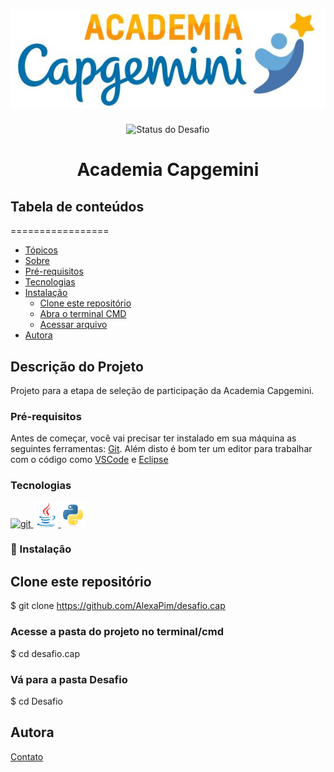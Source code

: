 <h1 align="center">
  <img alt="Academia Capgemini" title="#AcademiaCapgemini" src="assets/academiaCapgemini.JPG" />
</h1>

<div align="center" align-items = "center">
<img alt = "Status do Desafio" title = "Status" src = "https://img.shields.io/badge/STATUS-CONCLU%C3%8DDO-green">
</div>

<h1 align="center">Academia Capgemini</h1>

## Tabela de conteúdos
=================
<!--ts-->
   - [Tópicos](#tabelade-conteudos)
   - [Sobre](#descricao-do-projeto)
   - [Pré-requisitos](#pre-requisitos)
   - [Tecnologias](#tecnologias)
   - [Instalação](#🎲instalacao)
      - [Clone este repositório](#clone-este-repositorio)
      - [Abra o terminal CMD](#acesse-a-pasta-do-projetono-terminal/cmd)
      - [Acessar arquivo](#va-para-a-pasta-desafio)
   - [Autora](#autora)
<!--te-->

## Descrição do Projeto
<p>Projeto para a etapa de seleção de participação da Academia Capgemini. </p>

### Pré-requisitos

Antes de começar, você vai precisar ter instalado em sua máquina as seguintes ferramentas:
[Git](https://git-scm.com). 
Além disto é bom ter um editor para trabalhar com o código como [VSCode](https://code.visualstudio.com/) e [Eclipse](https://img.shields.io/badge/Eclipse-FE7A16.svg?style=for-the-badge&logo=Eclipse&logoColor=white)

### Tecnologias

<p align="left"> </a> <a href="https://git-scm.com/" target="_blank" rel="noreferrer"> <img src="https://www.vectorlogo.zone/logos/git-scm/git-scm-icon.svg" alt="git" width="40" height="40"/> </a> <a href="https://www.java.com" target="_blank" rel="noreferrer"> <img src="https://raw.githubusercontent.com/devicons/devicon/master/icons/java/java-original.svg" alt="java" width="40" height="40"/> </a>  <a href="https://www.python.org" target="_blank" rel="noreferrer"><img src="https://raw.githubusercontent.com/devicons/devicon/master/icons/python/python-original.svg" alt="python" width="40" height="40"/> </a> </p>

### 🎲 Instalação


## Clone este repositório
$ git clone <https://github.com/AlexaPim/desafio.cap>

### Acesse a pasta do projeto no terminal/cmd
$ cd desafio.cap

### Vá para a pasta Desafio
$ cd Desafio


## Autora
<a href="https://www.linkedin.com/in/alexssandra-pimentel/" target="_blank" rel="noreferrer">Contato</a>

